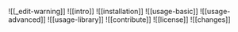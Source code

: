 ![[_edit-warning]]
![[intro]]
![[installation]]
![[usage-basic]]
![[usage-advanced]]
![[usage-library]]
![[contribute]]
![[license]]
![[changes]]
